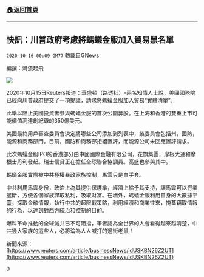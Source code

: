 ###  [:house:返回首頁](https://github.com/ourhimalayas/txt)
---

## 快訊：川普政府考慮將螞蟻金服加入貿易黑名單
`2020-10-16 00:09 GM77` [轉載自GNews](https://gnews.org/zh-hant/426998/)

編撰：灣流起飛

![]()![](https://s3.amazonaws.com/gnews-media-offload/wp-content/uploads/2020/10/16000437/0e3c12ff-7a45-47db-be70-390ce8ac97f7-1.jpg)

2020年10月15日Reuters報道：華盛頓（路透社）-兩名知情人士說，美國國務院已經向川普政府提交了一項提議，請求將螞蟻金服加入貿易“實體清單”。

此舉以阻止美國投資者參與螞蟻金服的首次公開募股。在上海和香港的雙重上市可能價值高達創紀錄的350億美元。

美國最終用戶審查委員會決定將哪些公司添加到列表中，該委員會包括州，國防，能源和商務部門。目前，國防和商務部拒絕置評，而能源公司未回應置評請求。

此次螞蟻金服IPO的香港部分由中國國際金融有限公司，花旗集團，摩根大通和摩根士丹利發起。瑞士信貸正在擔任全球聯合協調員。高盛也參與其中。

螞蟻金服實際被中共極權暴政家族控制，馬雲只是白手套。

中共利用馬雲身份，政治上為其提供保護傘，經濟上給予其支持，讓馬雲可以行業壟斷，方便各個家族謀取私利，吸取財富。在墻外，螞蟻金服利用自身的大數據平臺，探取金融情報，執行中共的超限戰策略，利用經濟和商業往來，掩蓋竊取情報的行為，以達到對西方統治和控制的目的。

爆料革命推動的全球滅共已不可阻擋，筆者認為全世界的人會看得越來越清楚，中共幾大家族的這些人，必將淪為人人喊打的過街老鼠！

新聞來源：
[https://www.reuters.com/article/businessNews/idUSKBN26Z2UT](https://www.reuters.com/article/businessNews/idUSKBN26Z2UT)

0
